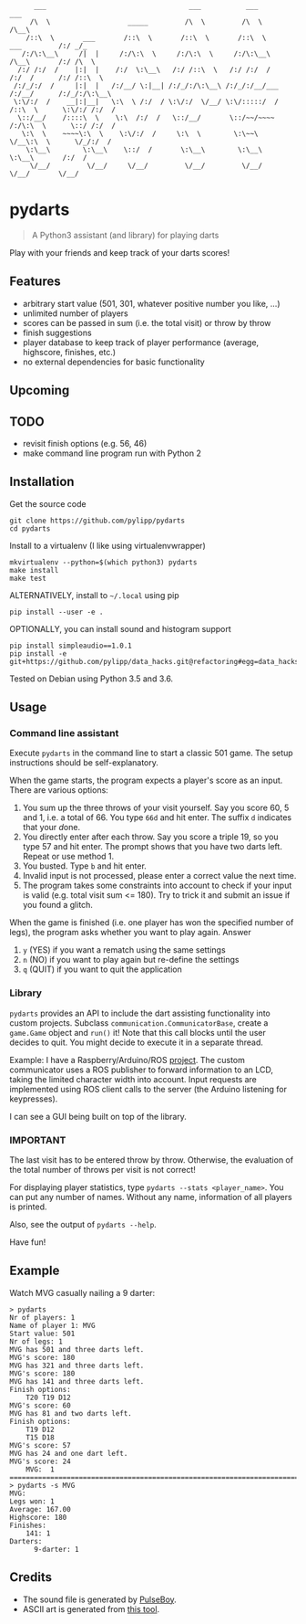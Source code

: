           ___                                   ___           ___                         ___
         /\  \                   _____         /\  \         /\  \                       /\__\
        /::\  \       ___       /::\  \       /::\  \       /::\  \         ___         /:/ _/_
       /:/\:\__\     /|  |     /:/\:\  \     /:/\:\  \     /:/\:\__\       /\__\       /:/ /\  \
      /:/ /:/  /    |:|  |    /:/  \:\__\   /:/ /::\  \   /:/ /:/  /      /:/  /      /:/ /::\  \
     /:/_/:/  /     |:|  |   /:/__/ \:|__| /:/_/:/\:\__\ /:/_/:/__/___   /:/__/      /:/_/:/\:\__\
     \:\/:/  /    __|:|__|   \:\  \ /:/  / \:\/:/  \/__/ \:\/:::::/  /  /::\  \      \:\/:/ /:/  /
      \::/__/    /::::\  \    \:\  /:/  /   \::/__/       \::/~~/~~~~  /:/\:\  \      \::/ /:/  /
       \:\  \    ~~~~\:\  \    \:\/:/  /     \:\  \        \:\~~\      \/__\:\  \      \/_/:/  /
        \:\__\        \:\__\    \::/  /       \:\__\        \:\__\          \:\__\       /:/  /
         \/__/         \/__/     \/__/         \/__/         \/__/           \/__/       \/__/

# pydarts

>   A Python3 assistant (and library) for playing darts

Play with your friends and keep track of your darts scores!

## Features
- arbitrary start value (501, 301, whatever positive number you like, ...)
- unlimited number of players
- scores can be passed in sum (i.e. the total visit) or throw by throw
- finish suggestions
- player database to keep track of player performance (average, highscore, finishes, etc.)
- no external dependencies for basic functionality

## Upcoming

## TODO
- revisit finish options (e.g. 56, 46)
- make command line program run with Python 2

## Installation

Get the source code

    git clone https://github.com/pylipp/pydarts
    cd pydarts

Install to a virtualenv (I like using virtualenvwrapper)

    mkvirtualenv --python=$(which python3) pydarts
    make install
    make test

ALTERNATIVELY, install to `~/.local` using pip

    pip install --user -e .

OPTIONALLY, you can install sound and histogram support

    pip install simpleaudio==1.0.1
    pip install -e git+https://github.com/pylipp/data_hacks.git@refactoring#egg=data_hacks

Tested on Debian using Python 3.5 and 3.6.

## Usage

### Command line assistant

Execute `pydarts` in the command line to start a classic 501 game. The setup instructions should be self-explanatory.

When the game starts, the program expects a player's score as an input. There are various options:

1. You sum up the three throws of your visit yourself. Say you score 60, 5 and 1, i.e. a total of 66. You type `66d` and hit enter. The suffix `d` indicates that your *d*one.
1. You directly enter after each throw. Say you score a triple 19, so you type 57 and hit enter. The prompt shows that you have two darts left. Repeat or use method 1.
1. You busted. Type `b` and hit enter.
1. Invalid input is not processed, please enter a correct value the next time.
1. The program takes some constraints into account to check if your input is valid (e.g. total visit sum <= 180). Try to trick it and submit an issue if you found a glitch.

When the game is finished (i.e. one player has won the specified number of legs), the program asks whether you want to play again. Answer

1. `y` (YES) if you want a rematch using the same settings
1. `n` (NO) if you want to play again but re-define the settings
1. `q` (QUIT) if you want to quit the application

### Library

`pydarts` provides an API to include the dart assisting functionality into custom projects. Subclass `communication.CommunicatorBase`, create a `game.Game` object and `run()` it! Note that this call blocks until the user decides to quit. You might decide to execute it in a separate thread.

Example: I have a Raspberry/Arduino/ROS [project](https://github.com/pylipp/dartbox). The custom communicator uses a ROS publisher to forward information to an LCD, taking the limited character width into account. Input requests are implemented using ROS client calls to the server (the Arduino listening for keypresses).

I can see a GUI being built on top of the library.

### IMPORTANT

The last visit has to be entered throw by throw. Otherwise, the evaluation of the total number of throws per visit is not correct!

For displaying player statistics, type `pydarts --stats <player_name>`. You can put any number of names. Without any name, information of all players is printed.

Also, see the output of `pydarts --help`.

Have fun!

## Example

Watch MVG casually nailing a 9 darter:

    > pydarts
    Nr of players: 1
    Name of player 1: MVG
    Start value: 501
    Nr of legs: 1
    MVG has 501 and three darts left.
    MVG's score: 180
    MVG has 321 and three darts left.
    MVG's score: 180
    MVG has 141 and three darts left.
    Finish options:
        T20 T19 D12
    MVG's score: 60
    MVG has 81 and two darts left.
    Finish options:
        T19 D12
        T15 D18
    MVG's score: 57
    MVG has 24 and one dart left.
    MVG's score: 24
        MVG:  1
    ================================================================================
    > pydarts -s MVG
    MVG:
    Legs won: 1
    Average: 167.00
    Highscore: 180
    Finishes:
        141: 1
    Darters:
          9-darter: 1

## Credits
- The sound file is generated by [PulseBoy](http://www.pulseboy.com/).
- ASCII art is generated from [this tool](http://patorjk.com/software/taag/#p=display&f=Isometric2&t=pydarts).
